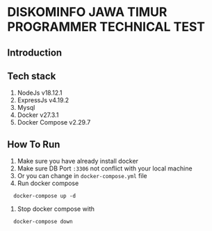 # DISKOMINFO JAWA TIMUR PROGRAMMER TECHNICAL TEST

## Introduction

## Tech stack
1. NodeJs v18.12.1
1. ExpressJs v4.19.2
1. Mysql
1. Docker v27.3.1
1. Docker Compose v2.29.7

## How To Run
1. Make sure you have already install docker
1. Make sure DB Port `:3306` not conflict with your local machine
1. Or you can change in `docker-compose.yml` file
1. Run docker compose 
```
  docker-compose up -d
```
1. Stop docker compose with
```
  docker-compose down
```